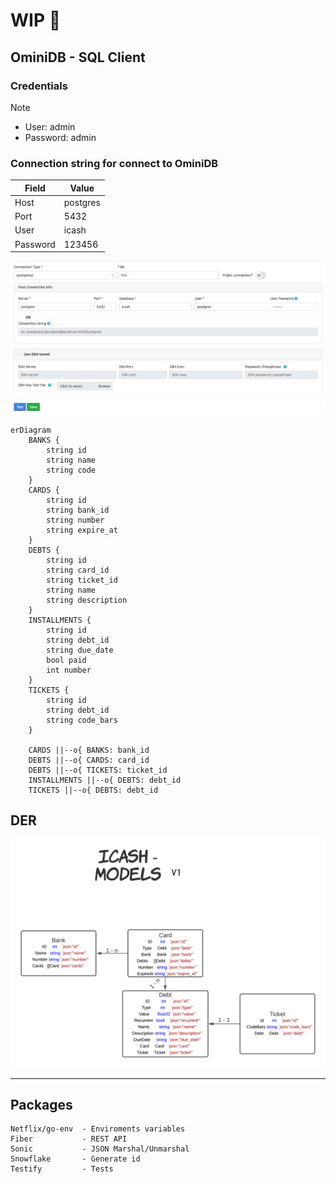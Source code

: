 # WIP :wrench:

## OminiDB - SQL Client

### Credentials
> [!NOTE]
> - User: admin
> - Password: admin

### Connection string for connect to OminiDB

| Field    | Value    |
| -------- | -------  |
| Host     | postgres |
| Port     | 5432     |
| User     | icash    |
| Password | 123456   |

![connection_string_example](https://github.com/ntferr/icash/blob/main/assets/db_connection_string_example.png)


```mermaid
erDiagram    
    BANKS {
        string id
        string name
        string code
    }
    CARDS {
        string id
        string bank_id
        string number
        string expire_at
    }
    DEBTS {
        string id
        string card_id
        string ticket_id
        string name
        string description
    }
    INSTALLMENTS {
        string id
        string debt_id
        string due_date
        bool paid
        int number
    }
    TICKETS {
        string id
        string debt_id
        string code_bars
    }

    CARDS ||--o{ BANKS: bank_id
    DEBTS ||--o{ CARDS: card_id
    DEBTS ||--o{ TICKETS: ticket_id
    INSTALLMENTS ||--o{ DEBTS: debt_id
    TICKETS ||--o{ DEBTS: debt_id 
```

## DER
![arquitetura-banco](https://github.com/ntferr/icash/blob/main/assets/der.png)

---
## Packages

    Netflix/go-env  - Enviroments variables
    Fiber           - REST API
    Sonic           - JSON Marshal/Unmarshal 
    Snowflake       - Generate id
    Testify         - Tests
    